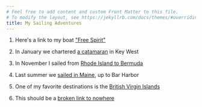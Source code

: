 ```yaml
---
# Feel free to add content and custom Front Matter to this file.
# To modify the layout, see https://jekyllrb.com/docs/themes/#overriding-theme-defaults
title: My Sailing Adventures
---
```

1. Here's a link to my boat ["Free Spirit"](free-spirit/)

2. In January we chartered [a catamaran](key-west/) in Key West

3. In November I sailed from [Rhode Island to Bermuda](bermuda/)

4. Last summer we [sailed in Maine](maine/), up to Bar Harbor

5. One of my favorite destinations is the [British Virgin Islands](bvi/)

6. This should be a [broken link to nowhere](devnull)
